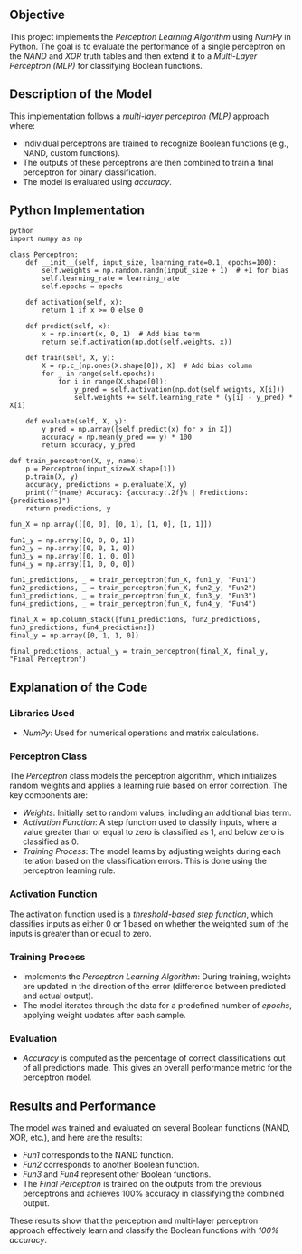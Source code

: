## Objective

This project implements the *Perceptron Learning Algorithm* using *NumPy* in Python. The goal is to evaluate the performance of a single perceptron on the *NAND* and *XOR* truth tables and then extend it to a *Multi-Layer Perceptron (MLP)* for classifying Boolean functions.

## Description of the Model

This implementation follows a *multi-layer perceptron (MLP)* approach where:

- Individual perceptrons are trained to recognize Boolean functions (e.g., NAND, custom functions).
- The outputs of these perceptrons are then combined to train a final perceptron for binary classification.
- The model is evaluated using *accuracy*.

## Python Implementation
```
python
import numpy as np

class Perceptron:
    def __init__(self, input_size, learning_rate=0.1, epochs=100):
        self.weights = np.random.randn(input_size + 1)  # +1 for bias
        self.learning_rate = learning_rate
        self.epochs = epochs

    def activation(self, x):
        return 1 if x >= 0 else 0

    def predict(self, x):
        x = np.insert(x, 0, 1)  # Add bias term
        return self.activation(np.dot(self.weights, x))

    def train(self, X, y):
        X = np.c_[np.ones(X.shape[0]), X]  # Add bias column
        for _ in range(self.epochs):
            for i in range(X.shape[0]):
                y_pred = self.activation(np.dot(self.weights, X[i]))
                self.weights += self.learning_rate * (y[i] - y_pred) * X[i]

    def evaluate(self, X, y):
        y_pred = np.array([self.predict(x) for x in X])
        accuracy = np.mean(y_pred == y) * 100
        return accuracy, y_pred

def train_perceptron(X, y, name):
    p = Perceptron(input_size=X.shape[1])
    p.train(X, y)
    accuracy, predictions = p.evaluate(X, y)
    print(f"{name} Accuracy: {accuracy:.2f}% | Predictions: {predictions}")
    return predictions, y

fun_X = np.array([[0, 0], [0, 1], [1, 0], [1, 1]])

fun1_y = np.array([0, 0, 0, 1])  
fun2_y = np.array([0, 0, 1, 0])  
fun3_y = np.array([0, 1, 0, 0])  
fun4_y = np.array([1, 0, 0, 0]) 

fun1_predictions, _ = train_perceptron(fun_X, fun1_y, "Fun1")
fun2_predictions, _ = train_perceptron(fun_X, fun2_y, "Fun2")
fun3_predictions, _ = train_perceptron(fun_X, fun3_y, "Fun3")
fun4_predictions, _ = train_perceptron(fun_X, fun4_y, "Fun4")

final_X = np.column_stack([fun1_predictions, fun2_predictions, fun3_predictions, fun4_predictions])
final_y = np.array([0, 1, 1, 0])

final_predictions, actual_y = train_perceptron(final_X, final_y, "Final Perceptron")
```
## Explanation of the Code

### Libraries Used
- *NumPy*: Used for numerical operations and matrix calculations.

### Perceptron Class
The *Perceptron* class models the perceptron algorithm, which initializes random weights and applies a learning rule based on error correction. The key components are:
- *Weights*: Initially set to random values, including an additional bias term.
- *Activation Function*: A step function used to classify inputs, where a value greater than or equal to zero is classified as 1, and below zero is classified as 0.
- *Training Process*: The model learns by adjusting weights during each iteration based on the classification errors. This is done using the perceptron learning rule.

### Activation Function
The activation function used is a *threshold-based step function*, which classifies inputs as either 0 or 1 based on whether the weighted sum of the inputs is greater than or equal to zero.

### Training Process
- Implements the *Perceptron Learning Algorithm*: During training, weights are updated in the direction of the error (difference between predicted and actual output).
- The model iterates through the data for a predefined number of *epochs*, applying weight updates after each sample.

### Evaluation
- *Accuracy* is computed as the percentage of correct classifications out of all predictions made. This gives an overall performance metric for the perceptron model.

## Results and Performance

The model was trained and evaluated on several Boolean functions (NAND, XOR, etc.), and here are the results:

- *Fun1* corresponds to the NAND function.
- *Fun2* corresponds to another Boolean function.
- *Fun3* and *Fun4* represent other Boolean functions.
- The *Final Perceptron* is trained on the outputs from the previous perceptrons and achieves 100% accuracy in classifying the combined output.

These results show that the perceptron and multi-layer perceptron approach effectively learn and classify the Boolean functions with *100% accuracy*.
